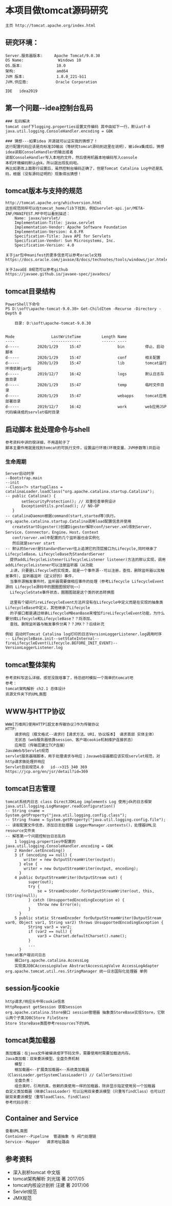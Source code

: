 # 本项目做tomcat源码研究
    主页 http://tomcat.apache.org/index.html
## 研究环境：  

    Server.服务器版本:     Apache Tomcat/9.0.30
    OS Name:               Windows 10
    OS.版本:               10.0
    架构:                  amd64
    JVM 版本:              1.8.0_221-b11
    JVM.供应商:            Oracle Corporation
    
    IDE   idea2019
## 第一个问题--idea控制台乱码
    ### 乱码解决
    tomcat conf下logging.properties设置文件编码 其中由如下一行，默认utf-8
    java.util.logging.ConsoleHandler.encoding = GBK
    
    ### 猜想---如果idea 开源就可以证实我的猜想了！
    这行配置代码应该是向标准IO输出（等研究tomcat源码到这里在说明），被idea集成后，猜想idea读取ConsoleHandler的输出或者
    读取ConsoleHandler写入本地的文件，然后使用机器本地编码写入console
    本机环境编码默认gbk，所以就出现乱码啦。
    再比如更改上面那行设置后，虽然控制台编码正确了，但是Tomcat Catalina Log中还是乱码，根据（没有源码证明的）现象得出猜想！  

## tomcat版本与支持的规范
    http://tomcat.apache.org/whichversion.html
    这些规范同样可以在tomcat_home/lib下找到，例如servlet-api.jar/META-INF/MANIFEST.MF中可以看到描述：
        Name: javax/servlet/
        Implementation-Title: javax.servlet
        Implementation-Vendor: Apache Software Foundation
        Implementation-Version: 4.0.FR
        Specification-Title: Java API for Servlets
        Specification-Vendor: Sun Microsystems, Inc.
        Specification-Version: 4.0
        
    关于jar包中manifest的更多信息可以参考oracle文档
    https://docs.oracle.com/javase/8/docs/technotes/tools/windows/jar.html#BGBFFFGG
    
    关于JavaEE 8规范可以参考github
    https://javaee.github.io/javaee-spec/javadocs/
## tomcat目录结构

    PowerShell下命令
    PS D:\soft\apache-tomcat-9.0.30> Get-ChildItem -Recurse -Directory -Depth 0
    
        目录: D:\soft\apache-tomcat-9.0.30
    
    
    Mode                LastWriteTime         Length Name
    ----                -------------         ------ ----
    d-----        2020/1/29     15:47                bin         停止、启动脚本
    d-----        2020/1/29     15:47                conf        相关配置
    d-----        2020/1/29     15:47                lib         tomcat运行环境依赖jar包
    d-----        2019/12/7     16:42                logs        默认日志存放目录
    d-----        2020/1/29     15:47                temp        临时文件目录
    d-----        2020/1/29     15:47                webapps     tomcat应用部署目录
    d-----        2019/12/7     16:42                work        web应用JSP代码编译成的servlet临时目录

## 启动脚本 批处理命令与shell
    参考资料中讲的很详细，不用造轮子了
    脚本主要作用就是找到tomcat的可执行文件，设置运行环境(环境变量、JVM参数等)并启动
    
### 生命周期
    Server启动时序
    --Bootstrap.main
    --init
    --Class<?> startupClass = catalinaLoader.loadClass("org.apache.catalina.startup.Catalina");
    -- public Catalina() {
           setSecurityProtection(); // 双重检查单例设计
           ExceptionUtils.preload(); // NO-OP
       }
    -- catalinaDaemon根据command(start,started等)执行。org.apache.catalina.startup.Catalina调用load配置信息并使用
       createStartDigester()创建Digester解析conf/server.xml得到Server，Service，Connnector，Engine，Host，Context
       conf/server.xml中配置的几个监听器也会实例化
       然后就是server start
    -- 默认的Server是StandardServer往上追溯它的顶层接口为Lifecycle,同时继承了LifecycleBase。LifecycleBase为StandardServer
      提供addLifecycleListener(LifecycleListener listener)方法的默认实现，调用addLifecycleListener可以注册监听器（从功能
      上讲，只要是Lifecycle的实现类，就是一个事件源--可以注册，查找，删除监听器以及触发事件），监听器监听（定义好的）事件，
      当事件源触发事件时，监听器需要做相应事件的处理（参考Lifecycle LifecycleEvent源码 Lifecycle源码中的圈圈图很好玩~~）
      LifecycleState事件状态，圈圈图就是这个类的状态转换图  
      
      这里有个疑问fireLifecycleEvent方法并没有在Lifecycle中定义而是在实现的抽象类LifecycleBase中定义，其他继承了Lifecycle
      的子接口都是通过继承LifecycleMBeanBase来增加fireLifecycleEvent功能，为什么要分成Lifecycle和LifecycleBase？？将添加、
      查找、删除监听器与触发事件分离？？JMX？？后续补充
     
    例如 启动时Tomcat Catalina log打印的日志VersionLoggerListener.log调用时序
    -- LifecycleBase.init--setStateInternal--fireLifecycleEvent(Lifecycle.BEFORE_INIT_EVENT)--VersionLoggerListener.log 

## tomcat整体架构
    参考资料写这么详细，感觉没我啥事了，待总结时模拟一个简单的tomcat吧
    参考：
    tomcat架构解析 ch2.1 总体设计
    资源文件夹下的UML类图

## WWW与HTTP协议
    WWW[万维网]使用HTTP[超文本传输协议]作为传输协议
    HTTP:
        请求响应（报文格式--请求行【请求方法、URI、协议版本】 请求首部 实体主体）
        无状态（web服务器依靠session、客户端cookie机制维护连接状态）
        应用层（传输层建立TCP连接）
    JavaWeb与Servlet规范
    servlet服务器端脚本，用于处理请求与响应；Javaweb容器都应该实现servlet规范，对http请求做处理并响应
    Servlet目前规范4.0   id-->315 340 369
    https://jcp.org/en/jsr/detail?id=369
## tomcat日志管理
    tomcat系统内日志 class DirectJDKLog implements Log 使用jdk的日志框架
    java.util.logging.LogManager.readConfiguration()
    -- String cname = System.getProperty("java.util.logging.config.class");
    -- String fname = System.getProperty("java.util.logging.config.file");
    -- 读取配置文件信息，添加日志处理器 LoggerManager.contexts()，处理器UML见resource文件夹
    -- 解答第一个问题控制台日志乱码
        1 logging.properties中配置的java.util.logging.ConsoleHandler.encoding = GBK
        2 Hander.setEncoding()
        3 if (encoding == null) {
            writer = new OutputStreamWriter(output);
          } else {
            writer = new OutputStreamWriter(output, encoding);
          }
        4 public OutputStreamWriter(OutputStream out) {
              super(out);
              try {
                  se = StreamEncoder.forOutputStreamWriter(out, this, (String)null);
              } catch (UnsupportedEncodingException e) {
                  throw new Error(e);
              }
          }
        5 public static StreamEncoder forOutputStreamWriter(OutputStream var0, Object var1, String var2) throws UnsupportedEncodingException {
              String var3 = var2;
              if (var2 == null) {
                  var3 = Charset.defaultCharset().name();
              }
              ...
          }
    tomcat客户端访问日志 
        接口org.apache.catalina.AccessLog 
        实现类JDBCAccessLogValve AbstractAccessLogValve AccessLogAdapter
    org.apache.tomcat.util.res.StringManager 统一日志国际化处理器 单例
## session与cookie
    http请求/响应头中带cookie信息
    HttpRequest getSession 获取session
    org.apache.catalina.Store接口 session管理器 抽象类StoreBase实现Store，它默认两个子类JDBCStore FileStore
    Store StoreBase类图参考resources下的UML
## tomcat类加载器
    类加载器：在java文件被编译成字节码文件，需要使用时需要加载进内存。
    Java类加载：双亲委派模型、全盘负责机制
        模型：
        根加载器<--扩展类加载器<--系统类加载器（ClassLoader.getSystemClassLoader() // CallerSensitive）
        全盘负责：
        组合类时，引用的类，依赖的类使用一样的加载器，除非显示指定使用另一个加载器
    自定义类加载器（继承ClassLoader）可以沿用双亲委派模型（只重写findClass）也可以打破双亲委派模型（重写loadClass、findClass）
    参考代码示例：

## Container and Service
    查看UML类图
    Container--Pipeline  管道抽象 与 阀门处理链
    Service--Mapper   请求地址路由

## 参考资料
* 深入剖析tomcat 中文版
* tomcat架构解析 刘光瑞 著 2017/05 
* tomcat内核设计剖析 汪建 著 2017/06
* Servlet规范
* JMX规范

